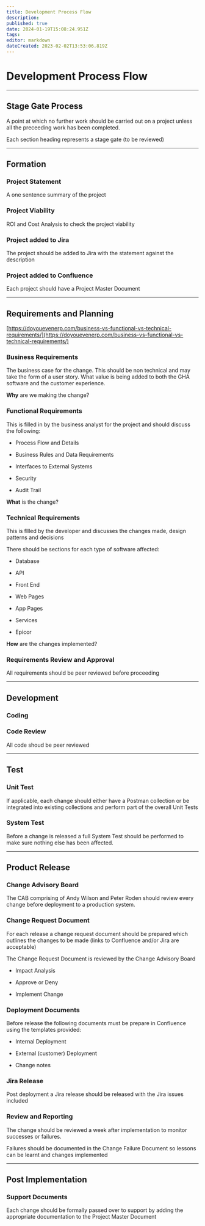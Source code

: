 ```yaml
---
title: Development Process Flow
description: 
published: true
date: 2024-01-19T15:08:24.951Z
tags: 
editor: markdown
dateCreated: 2023-02-02T13:53:06.819Z
---
```


# Development Process Flow


---

## Stage Gate Process

A point at which no further work should be carried out on a project unless all the preceeding work has been completed.

Each section heading represents a stage gate (to be reviewed)

---

## Formation

### Project Statement

A one sentence summary of the project

### Project Viability

ROI and Cost Analysis to check the project viability

### Project added to Jira

The project should be added to Jira with the statement against the description

### Project added to Confluence

Each project should have a Project Master Document

---

## Requirements and Planning

[https://doyouevenerp.com/business-vs-functional-vs-technical-requirements/](https://doyouevenerp.com/business-vs-functional-vs-technical-requirements/)

### Business Requirements

The business case for the change. This should be non technical and may take the form of a user story. What value is being added to both the GHA software and the customer experience.

**Why** are we making the change?

### Functional Requirements

This is filled in by the business analyst for the project and should discuss the following:

-   Process Flow and Details
    
-   Business Rules and Data Requirements
    
-   Interfaces to External Systems
    
-   Security
    
-   Audit Trail
    

**What** is the change?

### Technical Requirements

This is fllled by the developer and discusses the changes made, design patterns and decisions

There should be sections for each type of software affected:

-   Database
    
-   API
    
-   Front End
    
-   Web Pages
    
-   App Pages
    
-   Services
    
-   Epicor
    

**How** are the changes implemented?

### Requirements Review and Approval

All requirements should be peer reviewed before proceeding

---

## Development

### Coding

### Code Review

All code shoud be peer reviewed

---

## Test

### Unit Test

If applicable, each change should either have a Postman collection or be integrated into existing collections and perform part of the overall Unit Tests

### System Test

Before a change is released a full System Test should be performed to make sure nothing else has been affected.

---

## Product Release

### Change Advisory Board

The CAB comprising of Andy Wilson and Peter Roden should review every change before deployment to a production system.

### Change Request Document

For each release a change request document should be prepared which outlines the changes to be made (links to Confluence and/or Jira are acceptable)

The Change Request Document is reviewed by the Change Advisory Board

-   Impact Analysis
    
-   Approve or Deny
    
-   Implement Change
    

### Deployment Documents

Before release the following documents must be prepare in Confluence using the templates provided:

-   Internal Deployment
    
-   External (customer) Deployment
    
-   Change notes
    

### Jira Release

Post deployment a Jira release should be released with the Jira issues included

### Review and Reporting

The change should be reviewed a week after implementation to monitor successes or failures.

Failures should be documented in the Change Failure Document so lessons can be learnt and changes implemented

---

## Post Implementation

### Support Documents

Each change should be formally passed over to support by adding the appropriate documentation to the Project Master Document
